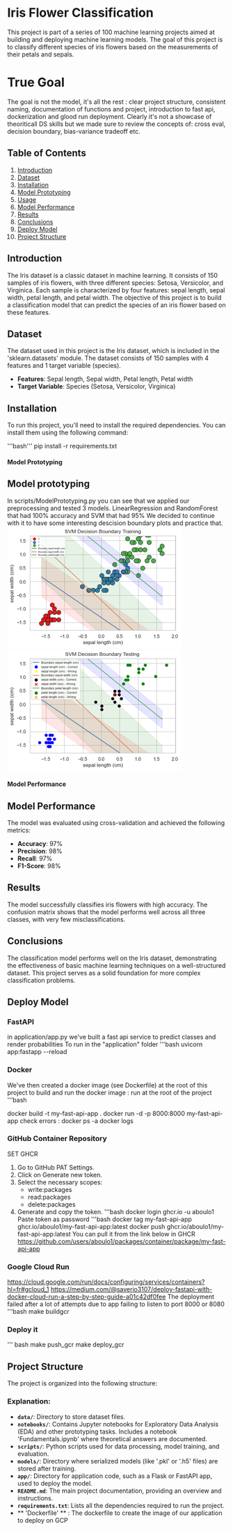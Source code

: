 # Iris Flower Classification

This project is part of a series of 100 machine learning projects aimed at building and deploying machine learning models. 
The goal of this project is to classify different species of iris flowers based on the measurements of their petals and sepals.
# True Goal
The goal is not the model, it's all the rest : 
clear project structure, consistent naming, documentation of functions and project,
introduction to fast api, dockerization and glood run deployment.
Clearly it's not a showcase of theoriticall DS skills but we made sure to review the concepts of:
cross eval, decision boundary, bias-variance tradeoff etc.
## Table of Contents
1. [Introduction](#introduction)
2. [Dataset](#dataset)
3. [Installation](#installation)
4. [Model Prototyping](#Model-Prototyping)
5. [Usage](#usage)
6. [Model Performance](#model-performance)
7. [Results](#results)
8. [Conclusions](#conclusions)
9. [Deploy Model](#deploy-model)
10. [Project Structure](#project-structure)


## Introduction

The Iris dataset is a classic dataset in machine learning. 
It consists of 150 samples of iris flowers, with three different species: Setosa, Versicolor, and Virginica. 
Each sample is characterized by four features: sepal length, sepal width, petal length, and petal width. 
The objective of this project is to build a classification model that can predict the species of an iris flower based on these features.

## Dataset

The dataset used in this project is the Iris dataset, which is included in the 'sklearn.datasets' module. 
The dataset consists of 150 samples with 4 features and 1 target variable (species).

- **Features**: Sepal length, Sepal width, Petal length, Petal width
- **Target Variable**: Species (Setosa, Versicolor, Virginica)

## Installation

To run this project, you'll need to install the required dependencies. You can install them using the following command:

'''bash'''
pip install -r requirements.txt



#### **Model Prototyping**

## Model prototyping
In scripts/ModelPrototyping.py you can see that we applied our preprocessing and tested 3 models.
LinearRegression and RandomForest that had 100% accuracy and SVM that had 95%
We decided to continue with it to have some interesting descision boundary plots and practice that.
![TrainingBoundary](data/SVM_DB_train.png)
![TestingBoundary](data/SVM_DB_test.png)


#### **Model Performance**


## Model Performance

The model was evaluated using cross-validation and achieved the following metrics:

- **Accuracy**: 97%
- **Precision**: 98%
- **Recall**: 97%
- **F1-Score**: 98%

## Results

The model successfully classifies iris flowers with high accuracy. 
The confusion matrix shows that the model performs well across all three classes, with very few misclassifications.

## Conclusions

The classification model performs well on the Iris dataset, demonstrating the effectiveness of basic machine learning techniques on a well-structured dataset. 
This project serves as a solid foundation for more complex classification problems.

## Deploy Model
### FastAPI
in application/app.py we've built a fast api service to predict classes and render probabilities
To run in the "application" folder 
'''bash
uvicorn app:fastapp --reload

### Docker
We've then created a docker image (see Dockerfile) at the root of this project
to build and run the docker image : run at the root of the project
'''bash

docker build -t my-fast-api-app .
docker run -d -p 8000:8000 my-fast-api-app
check errors : docker ps -a
docker logs <logs>

### GitHub Container Repository
SET GHCR
1. Go to GitHub PAT Settings.
2. Click on Generate new token.
3. Select the necessary scopes:
    * write:packages
    * read:packages
    * delete:packages
4. Generate and copy the token.
'''bash
docker login ghcr.io -u aboulo1
Paste token as password
'''bash
docker tag my-fast-api-app ghcr.io/aboulo1/my-fast-api-app:latest
docker push ghcr.io/aboulo1/my-fast-api-app:latest
You can pull it from the link below in GHCR
https://github.com/users/aboulo1/packages/container/package/my-fast-api-app

### Google Cloud Run
https://cloud.google.com/run/docs/configuring/services/containers?hl=fr#gcloud_1
https://medium.com/@saverio3107/deploy-fastapi-with-docker-cloud-run-a-step-by-step-guide-a01c42df0fee
The deployment failed after a lot of attempts due to app failing to listen to port 8000 or 8080
'''bash
make buildgcr
### Deploy it 
''' bash
make push_gcr
make deploy_gcr

## Project Structure

The project is organized into the following structure:

### Explanation:
- **`data/`**: Directory to store dataset files.
- **`notebooks/`**: Contains Jupyter notebooks for Exploratory Data Analysis (EDA) and other prototyping tasks. Includes a notebook 'Fundamentals.ipynb' where theoretical answers are documented.
- **`scripts/`**: Python scripts used for data processing, model training, and evaluation.
- **`models/`**: Directory where serialized models (like '.pkl' or '.h5' files) are stored after training.
- **`app/`**: Directory for application code, such as a Flask or FastAPI app, used to deploy the model.
- **`README.md`**: The main project documentation, providing an overview and instructions.
- **`requirements.txt`**: Lists all the dependencies required to run the project.
- ** 'Dockerfile' ** : The dockerfile to create the image of our application to deploy on GCP



